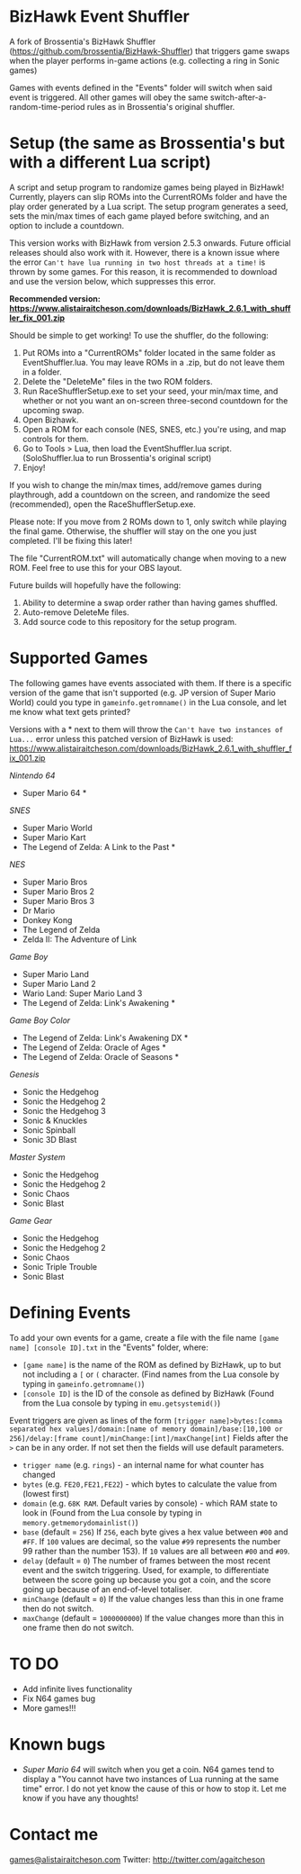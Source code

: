 # BizHawk Event Shuffler

A fork of Brossentia's BizHawk Shuffler (https://github.com/brossentia/BizHawk-Shuffler) that triggers game swaps when the player performs in-game actions (e.g. collecting a ring in Sonic games)

Games with events defined in the "Events" folder will switch when said event is triggered. All other games will obey the same switch-after-a-random-time-period rules as in Brossentia's original shuffler.

# Setup (the same as Brossentia's but with a different Lua script)
A script and setup program to randomize games being played in BizHawk! Currently, players can slip ROMs into the CurrentROMs folder and have the play order generated by a Lua script. The setup program generates a seed, sets the min/max times of each game played before switching, and an option to include a countdown.

This version works with BizHawk from version 2.5.3 onwards. Future official releases should also work with it. However, there is a known issue where the error `Can't have lua running in two host threads at a time!` is thrown by some games. For this reason, it is recommended to download and use the version below, which suppresses this error.

**Recommended version: https://www.alistairaitcheson.com/downloads/BizHawk_2.6.1_with_shuffler_fix_001.zip**

Should be simple to get working! To use the shuffler, do the following:

1. Put ROMs into a "CurrentROMs" folder located in the same folder as EventShuffler.lua. You may leave ROMs in a .zip, but do not leave them in a folder.
2. Delete the "DeleteMe" files in the two ROM folders.
3. Run RaceShufflerSetup.exe to set your seed, your min/max time, and whether or not you want an on-screen three-second countdown for the upcoming swap.
4. Open Bizhawk.
5. Open a ROM for each console (NES, SNES, etc.) you're using, and map controls for them.
6. Go to Tools > Lua, then load the EventShuffler.lua script. (SoloShuffler.lua to run Brossentia's original script)
5. Enjoy!

If you wish to change the min/max times, add/remove games during playthrough, add a countdown on the screen, and randomize the seed (recommended), open the RaceShufflerSetup.exe.

Please note: If you move from 2 ROMs down to 1, only switch while playing the final game. Otherwise, the shuffler will stay on the one you just completed. I'll be fixing this later!

The file "CurrentROM.txt" will automatically change when moving to a new ROM. Feel free to use this for your OBS layout.

Future builds will hopefully have the following:

1. Ability to determine a swap order rather than having games shuffled.
2. Auto-remove DeleteMe files.
2. Add source code to this repository for the setup program.

# Supported Games

The following games have events associated with them. If there is a specific version of the game that isn't supported (e.g. JP version of Super Mario World) could you type in `gameinfo.getromname()` in the Lua console, and let me know what text gets printed?

Versions with a * next to them will throw the `Can't have two instances of Lua...` error unless this patched version of BizHawk is used: https://www.alistairaitcheson.com/downloads/BizHawk_2.6.1_with_shuffler_fix_001.zip

*Nintendo 64*
- Super Mario 64 *

*SNES*
- Super Mario World
- Super Mario Kart
- The Legend of Zelda: A Link to the Past *

*NES*
- Super Mario Bros
- Super Mario Bros 2
- Super Mario Bros 3
- Dr Mario
- Donkey Kong
- The Legend of Zelda
- Zelda II: The Adventure of Link

*Game Boy*
- Super Mario Land
- Super Mario Land 2
- Wario Land: Super Mario Land 3
- The Legend of Zelda: Link's Awakening *

*Game Boy Color*
- The Legend of Zelda: Link's Awakening DX *
- The Legend of Zelda: Oracle of Ages *
- The Legend of Zelda: Oracle of Seasons *


*Genesis*
- Sonic the Hedgehog
- Sonic the Hedgehog 2
- Sonic the Hedgehog 3
- Sonic & Knuckles
- Sonic Spinball
- Sonic 3D Blast

*Master System*
- Sonic the Hedgehog
- Sonic the Hedgehog 2
- Sonic Chaos
- Sonic Blast

*Game Gear*
- Sonic the Hedgehog
- Sonic the Hedgehog 2
- Sonic Chaos
- Sonic Triple Trouble
- Sonic Blast

# Defining Events

To add your own events for a game, create a file with the file name `[game name] [console ID].txt` in the "Events" folder, where:
- `[game name]` is the name of the ROM as defined by BizHawk, up to but not including a `[` or `(` character. (Find names from the Lua console by typing in `gameinfo.getromname()`)
- `[console ID]` is the ID of the console as defined by BizHawk (Found from the Lua console by typing in `emu.getsystemid()`)

Event triggers are given as lines of the form
`[trigger name]>bytes:[comma separated hex values]/domain:[name of memory domain]/base:[10,100 or 256]/delay:[frame count]/minChange:[int]/maxChange[int]`
Fields after the `>` can be in any order. If not set then the fields will use default parameters.

- `trigger name` (e.g. `rings`) - an internal name for what counter has changed
- `bytes` (e.g. `FE20,FE21,FE22`) - which bytes to calculate the value from (lowest first)
- `domain` (e.g. `68K RAM`. Default varies by console) - which RAM state to look in (Found from the Lua console by typing in `memory.getmemorydomainlist()`)
- `base` (default = `256`) If `256`, each byte gives a hex value between `#00` and `#FF`. If `100` values are decimal, so the value `#99` represents the number 99 rather than the number 153). If `10` values are all between `#00` and `#09`.
- `delay` (default = `0`) The number of frames between the most recent event and the switch triggering. Used, for example, to differentiate between the score going up because you got a coin, and the score going up because of an end-of-level totaliser.
- `minChange` (default = `0`) If the value changes less than this in one frame then do not switch.
- `maxChange` (default = `1000000000`) If the value changes more than this in one frame then do not switch. 

# TO DO

- Add infinite lives functionality
- Fix N64 games bug
- More games!!!

# Known bugs

 - *Super Mario 64* will switch when you get a coin. N64 games tend to display a "You cannot have two instances of Lua running at the same time" error. I do not yet know the cause of this or how to stop it. Let me know if you have any thoughts!

# Contact me

games@alistairaitcheson.com
Twitter: http://twitter.com/agaitcheson

